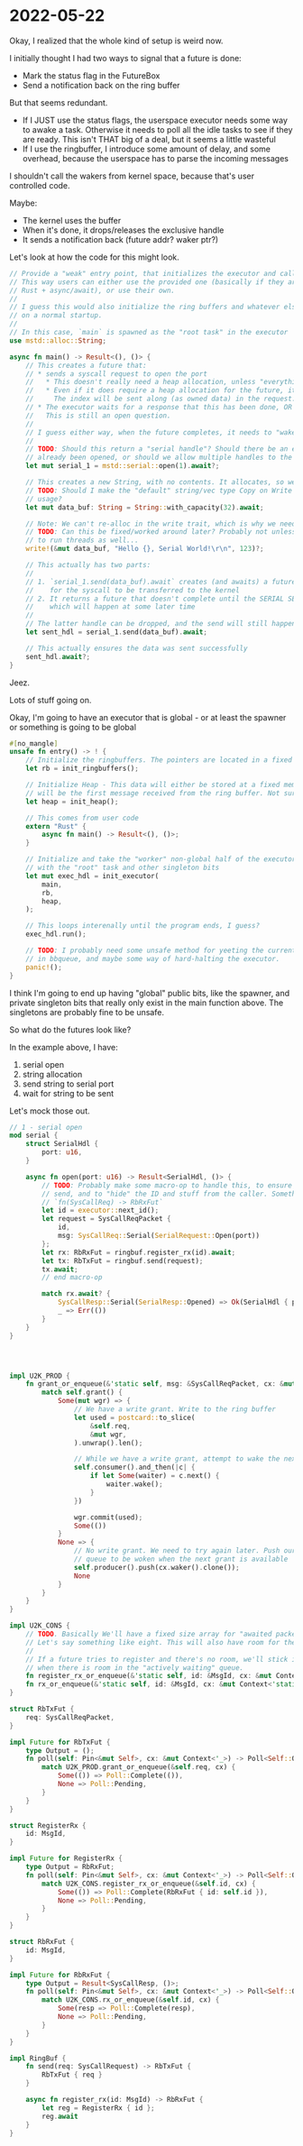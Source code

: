 # 2022-05-22

Okay, I realized that the whole kind of setup is weird now.

I initially thought I had two ways to signal that a future is done:

* Mark the status flag in the FutureBox
* Send a notification back on the ring buffer

But that seems redundant.

* If I JUST use the status flags, the userspace executor needs some way to awake a task. Otherwise it needs to poll all the idle tasks to see if they are ready. This isn't THAT big of a deal, but it seems a little wasteful
* If I use the ringbuffer, I introduce some amount of delay, and some overhead, because the userspace has to parse the incoming messages

I shouldn't call the wakers from kernel space, because that's user controlled code.

Maybe:

* The kernel uses the buffer
* When it's done, it drops/releases the exclusive handle
* It sends a notification back (future addr? waker ptr?)

Let's look at how the code for this might look.

```rust
// Provide a "weak" entry point, that initializes the executor and calls "main".
// This way users can either use the provided one (basically if they are using
// Rust + async/await), or use their own.
//
// I guess this would also initialize the ring buffers and whatever else is expected
// on a normal startup.
//
// In this case, `main` is spawned as the "root task" in the executor
use mstd::alloc::String;

async fn main() -> Result<(), ()> {
    // This creates a future that:
    // * sends a syscall request to open the port
    //   * This doesn't really need a heap allocation, unless "everything is a future".
    //   * Even if it does require a heap allocation for the future, it doesn't need any payload.
    //     The index will be sent along (as owned data) in the request.
    // * The executor waits for a response that this has been done, OR it just polls the future?
    //   This is still an open question.
    //
    // I guess either way, when the future completes, it needs to "wake" the main task.
    //
    // TODO: Should this return a "serial handle"? Should there be an error if the serial port has
    // already been opened, or should we allow multiple handles to the same serial port?
    let mut serial_1 = mstd::serial::open(1).await?;

    // This creates a new String, with no contents. It allocates, so we need to await.
    // TODO: Should I make the "default" string/vec type Copy on Write to reduce space
    // usage?
    let mut data_buf: String = String::with_capacity(32).await;

    // Note: We can't re-alloc in the write trait, which is why we need to use "with_capacity"
    // TODO: Can this be fixed/worked around later? Probably not unless MnemOS gets the ability
    // to run threads as well...
    write!(&mut data_buf, "Hello {}, Serial World!\r\n", 123)?;

    // This actually has two parts:
    //
    // 1. `serial_1.send(data_buf).await` creates (and awaits) a future that waits
    //    for the syscall to be transferred to the kernel
    // 2. It returns a future that doesn't complete until the SERIAL SEND is complete
    //    which will happen at some later time
    //
    // The latter handle can be dropped, and the send will still happen.
    let sent_hdl = serial_1.send(data_buf).await;

    // This actually ensures the data was sent successfully
    sent_hdl.await?;
}
```

Jeez.

Lots of stuff going on.

Okay, I'm going to have an executor that is global - or at least the spawner or something is going to be global

```rust
#[no_mangle]
unsafe fn entry() -> ! {
    // Initialize the ringbuffers. The pointers are located in a fixed memory location
    let rb = init_ringbuffers();

    // Initialize Heap - This data will either be stored at a fixed memory location, or
    // will be the first message received from the ring buffer. Not sure yet.
    let heap = init_heap();

    // This comes from user code
    extern "Rust" {
        async fn main() -> Result<(), ()>;
    }

    // Initialize and take the "worker" non-global half of the executor. Initialize it
    // with the "root" task and other singleton bits
    let mut exec_hdl = init_executor(
        main,
        rb,
        heap,
    );

    // This loops interenally until the program ends, I guess?
    exec_hdl.run();

    // TODO: I probably need some unsafe method for yeeting the current grant
    // in bbqueue, and maybe some way of hard-halting the executor.
    panic!();
}
```

I think I'm going to end up having "global" public bits, like the spawner, and private singleton bits that really only exist in the main function above. The singletons are probably fine to be unsafe.

So what do the futures look like?

In the example above, I have:

1. serial open
2. string allocation
3. send string to serial port
4. wait for string to be sent

Let's mock those out.

```rust
// 1 - serial open
mod serial {
    struct SerialHdl {
        port: u16,
    }

    async fn open(port: u16) -> Result<SerialHdl, ()> {
        // TODO: Probably make some macro-op to handle this, to ensure that we are listening before we
        // send, and to "hide" the ID and stuff from the caller. Something like:
        // `fn(SysCallReq) -> RbRxFut`
        let id = executor::next_id();
        let request = SysCallReqPacket {
            id,
            msg: SysCallReq::Serial(SerialRequest::Open(port))
        };
        let rx: RbRxFut = ringbuf.register_rx(id).await;
        let tx: RbTxFut = ringbuf.send(request);
        tx.await;
        // end macro-op

        match rx.await? {
            SysCallResp::Serial(SerialResp::Opened) => Ok(SerialHdl { port }),
            _ => Err(())
        }
    }
}




impl U2K_PROD {
    fn grant_or_enqueue(&'static self, msg: &SysCallReqPacket, cx: &mut Context<'static>) -> Option<()> {
        match self.grant() {
            Some(mut wgr) => {
                // We have a write grant. Write to the ring buffer
                let used = postcard::to_slice(
                    &self.req,
                    &mut wgr,
                ).unwrap().len();

                // While we have a write grant, attempt to wake the next future, if any
                self.consumer().and_then(|c| {
                    if let Some(waiter) = c.next() {
                        waiter.wake();
                    }
                })

                wgr.commit(used);
                Some(())
            }
            None => {
                // No write grant. We need to try again later. Push ourselves into the
                // queue to be woken when the next grant is available
                self.producer().push(cx.waker().clone());
                None
            }
        }
    }
}

impl U2K_CONS {
    // TODO. Basically We'll have a fixed size array for "awaited packets", with space to store the responses
    // Let's say something like eight. This will also have room for the wakers, if any
    //
    // If a future tries to register and there's no room, we'll stick it in an MpMcQueue, so we can wake it
    // when there is room in the "actively waiting" queue.
    fn register_rx_or_enqueue(&'static self, id: &MsgId, cx: &mut Context<'static>) -> Option<()>;
    fn rx_or_enqueue(&'static self, id: &MsgId, cx: &mut Context<'static>) -> Option<Result<SysCallResp, ()>>;
}

struct RbTxFut {
    req: SysCallReqPacket,
}

impl Future for RbTxFut {
    type Output = ();
    fn poll(self: Pin<&mut Self>, cx: &mut Context<'_>) -> Poll<Self::Output> {
        match U2K_PROD.grant_or_enqueue(&self.req, cx) {
            Some(()) => Poll::Complete(()),
            None => Poll::Pending,
        }
    }
}

struct RegisterRx {
    id: MsgId,
}

impl Future for RegisterRx {
    type Output = RbRxFut;
    fn poll(self: Pin<&mut Self>, cx: &mut Context<'_>) -> Poll<Self::Output> {
        match U2K_CONS.register_rx_or_enqueue(&self.id, cx) {
            Some(()) => Poll::Complete(RbRxFut { id: self.id }),
            None => Poll::Pending,
        }
    }
}

struct RbRxFut {
    id: MsgId,
}

impl Future for RbRxFut {
    type Output = Result<SysCallResp, ()>;
    fn poll(self: Pin<&mut Self>, cx: &mut Context<'_>) -> Poll<Self::Output> {
        match U2K_CONS.rx_or_enqueue(&self.id, cx) {
            Some(resp => Poll::Complete(resp),
            None => Poll::Pending,
        }
    }
}

impl RingBuf {
    fn send(req: SysCallRequest) -> RbTxFut {
        RbTxFut { req }
    }

    async fn register_rx(id: MsgId) -> RbRxFut {
        let reg = RegisterRx { id };
        reg.await
    }
}
```
